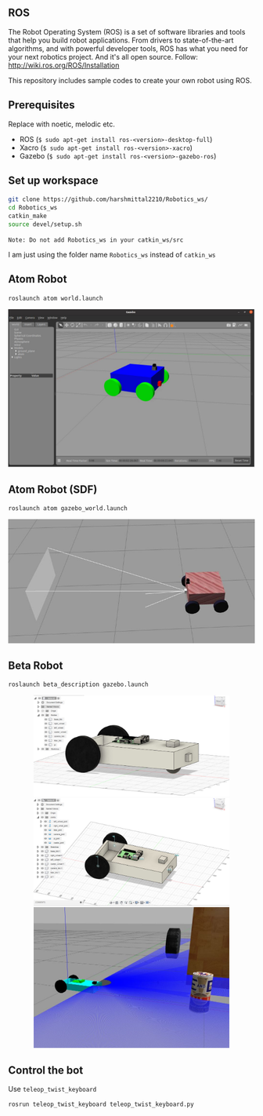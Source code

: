## ROS
The Robot Operating System (ROS) is a set of software libraries and tools that help you build robot applications. From drivers to state-of-the-art algorithms, and with powerful developer tools, ROS has what you need for your next robotics project. And it's all open source. Follow: http://wiki.ros.org/ROS/Installation

This repository includes sample codes to create your own robot using ROS.

## Prerequisites

Replace <version> with noetic, melodic etc.
  
- ROS (`$ sudo apt-get install ros-<version>-desktop-full`)
- Xacro (`$ sudo apt-get install ros-<version>-xacro`)
- Gazebo (`$ sudo apt-get install ros-<version>-gazebo-ros`)

## Set up workspace


```bash
git clone https://github.com/harshmittal2210/Robotics_ws/
cd Robotics_ws
catkin_make
source devel/setup.sh
```

`Note: Do not add Robotics_ws in your catkin_ws/src`

I am just using the folder name `Robotics_ws` instead of `catkin_ws`

## Atom Robot

```bash
roslaunch atom world.launch
```
<p align="center">
<img src="./img/atom.JPG" alt="Atom Bot" width="600"/>
  </p>

## Atom Robot (SDF)

```bash
roslaunch atom gazebo_world.launch
```
<p align="center">
<img src="./img/atom1.JPG" alt="Atom Bot" width="600" />
  </p>
  
## Beta Robot

```bash
roslaunch beta_description gazebo.launch
```
  <p align="center">
    <img src="./img/beta.JPG" alt="Atom Bot" width="400" />
    <img src="./img/beta1.JPG" alt="Atom Bot" width="400"/>
    <img src="./img/beta4.JPG" alt="Atom Bot" width="400" />
  </p>

## Control the bot

Use `teleop_twist_keyboard`

```bash
rosrun teleop_twist_keyboard teleop_twist_keyboard.py
```
  
